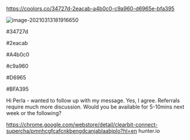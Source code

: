 https://coolors.co/34727d-2eacab-a4b0c0-c9a960-d6965e-bfa395

![image-20210313181916650](C:\Users\camer\AppData\Roaming\Typora\typora-user-images\image-20210313181916650.png)

#34727d

#2eacab

#A4b0c0

#c9a960

#D6965

#BFA395

Hi Perla - wanted to follow up with my message. Yes, I agree. Referrals require much more discussion. Would you be available for 5-10mins next week or the following?

https://chrome.google.com/webstore/detail/clearbit-connect-supercha/pmnhcgfcafcnkbengdcanjablaabjplo?hl=en
hunter.io